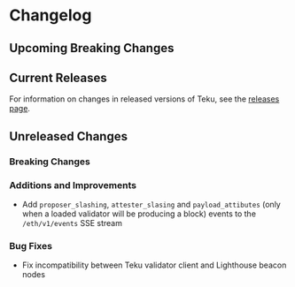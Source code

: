 # Changelog

## Upcoming Breaking Changes

## Current Releases

For information on changes in released versions of Teku, see
the [releases page](https://github.com/Consensys/teku/releases).

## Unreleased Changes

### Breaking Changes

### Additions and Improvements
- Add `proposer_slashing`, `attester_slasing` and `payload_attibutes` (only when a loaded validator will be producing a block) events to the `/eth/v1/events` SSE stream

### Bug Fixes
- Fix incompatibility between Teku validator client and Lighthouse beacon nodes
